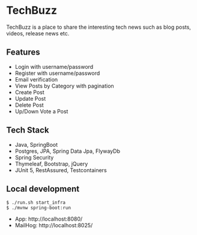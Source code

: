 # TechBuzz
TechBuzz is a place to share the interesting tech news such as blog posts, videos, release news etc.

## Features
* Login with username/password
* Register with username/password
* Email verification
* View Posts by Category with pagination
* Create Post
* Update Post
* Delete Post
* Up/Down Vote a Post

## Tech Stack
* Java, SpringBoot
* Postgres, JPA, Spring Data Jpa, FlywayDb
* Spring Security
* Thymeleaf, Bootstrap, jQuery
* JUnit 5, RestAssured, Testcontainers

## Local development

```shell
$ ./run.sh start_infra
$ ./mvnw spring-boot:run
```

* App: http://localhost:8080/
* MailHog: http://localhost:8025/
